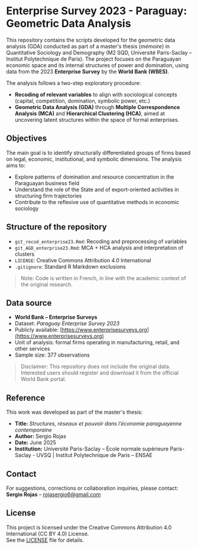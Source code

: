 # Enterprise Survey 2023 - Paraguay: Geometric Data Analysis

This repository contains the scripts developed for the geometric data analysis (GDA) conducted as part of a master's thesis (*mémoire*) in Quantitative Sociology and Demography (M2 SQD, Université Paris-Saclay – Institut Polytechnique de Paris). The project focuses on the Paraguayan economic space and its internal structures of power and domination, using data from the 2023 **Enterprise Survey** by the **World Bank (WBES)**.

The analysis follows a two-step exploratory procedure:
- **Recoding of relevant variables** to align with sociological concepts (capital, competition, domination, symbolic power, etc.)
- **Geometric Data Analysis (GDA)** through **Multiple Correspondence Analysis (MCA)** and **Hierarchical Clustering (HCA)**, aimed at uncovering latent structures within the space of formal enterprises.

## Objectives

The main goal is to identify structurally differentiated groups of firms based on legal, economic, institutional, and symbolic dimensions. The analysis aims to:
- Explore patterns of domination and resource concentration in the Paraguayan business field
- Understand the role of the State and of export-oriented activities in structuring firm trajectories
- Contribute to the reflexive use of quantitative methods in economic sociology

## Structure of the repository

- `git_recod_enterprise23.Rmd`: Recoding and preprocessing of variables
- `git_AGD_enterprise23.Rmd`: MCA + HCA analysis and interpretation of clusters
- `LICENSE`: Creative Commons Attribution 4.0 International
- `.gitignore`: Standard R Markdown exclusions

> Note: Code is written in French, in line with the academic context of the original research.

## Data source

- **World Bank – Enterprise Surveys**
- Dataset: *Paraguay Enterprise Survey 2023*  
- Publicly available: [https://www.enterprisesurveys.org](https://www.enterprisesurveys.org)  
- Unit of analysis: formal firms operating in manufacturing, retail, and other services  
- Sample size: 377 observations

> Disclaimer: This repository does not include the original data. Interested users should register and download it from the official World Bank portal.

## Reference

This work was developed as part of the master's thesis:
- **Title:** *Structures, réseaux et pouvoir dans l’économie paraguayenne contemporaine*  
- **Author:** Sergio Rojas  
- **Date:** June 2025  
- **Institution:** Université Paris-Saclay – École normale supérieure Paris-Saclay - UVSQ | Institut Polytechnique de Paris – ENSAE

## Contact

For suggestions, corrections or collaboration inquiries, please contact:  
**Sergio Rojas** – rojasergio6@gmail.com

## License

This project is licensed under the Creative Commons Attribution 4.0 International (CC BY 4.0) License.  
See the [LICENSE](LICENSE) file for details.
